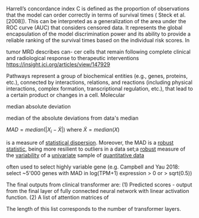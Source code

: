 Harrell’s concordance index C is defined as the proportion of observations that the model can order correctly in terms of survival times ( Steck et al. [2008]). This can be interpreted as a generalization of the area under the ROC curve (AUC) that considers censored data. It represents the global encapsulation of the model discrimination power and its ability to provide a reliable ranking of the survival times based on the individual risk scores. In



tumor MRD describes can- cer cells that remain following complete clinical and radiological response to therapeutic interventions
https://insight.jci.org/articles/view/147929

Pathways represent a group of biochemical entities (e.g.,
genes, proteins, etc.), connected by interactions, relations, and reactions (including physical interactions, complex formation, transcriptional regulation, etc.), that lead to a certain product or changes in a cell. Molecular



median absolute deviation

median of the absolute deviations from data's median

$MAD=median(|X_i - \tilde{X}|)$ where $\tilde{X} = median(X)$

 is a measure of [statistical dispersion](https://en.wikipedia.org/wiki/Statistical_dispersion). Moreover, the MAD is a [robust statistic](https://en.wikipedia.org/wiki/Robust_statistic), being more resilient to outliers in a data set;a [robust](https://en.wikipedia.org/wiki/Robust_statistics) measure of the [variability](https://en.wikipedia.org/wiki/Statistical_dispersion) of a [univariate](https://en.wikipedia.org/wiki/Univariate) sample of [quantitative data](https://en.wikipedia.org/wiki/Quantitative_data)

often used to select highly variable gene (e.g. Campbell and Yau 2018:  select ~5'000 genes with MAD in log(TPM+1) expression > 0 or > sqrt(0.5))

The final outputs from clinical transformer are: (1) Predicted scores - output from the final layer of fully connected neural network with linear activation function. (2) A list of attention matrices of

The length of this list corresponds to the number of transformer layers.

